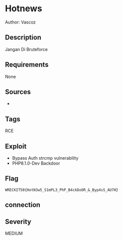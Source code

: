 # Hotnews

Author: Vascoz

## Description

Jangan Di Bruteforce

## Requirements

None

## Sources

-

## Tags

RCE

## Exploit

- Bypass Auth strcmp vulnerability
- PHP8.1.0-Dev Backdoor


## Flag

```
WRECKIT50{HotN3w5_S1mPL3_PhP_B4ckDoOR_&_Byp4sS_AU7H}
```
## connection



## Severity
MEDIUM
